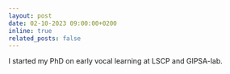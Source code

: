 ```yaml
---
layout: post
date: 02-10-2023 09:00:00+0200
inline: true
related_posts: false
---
```


I started my PhD on early vocal learning at LSCP and GIPSA-lab.
